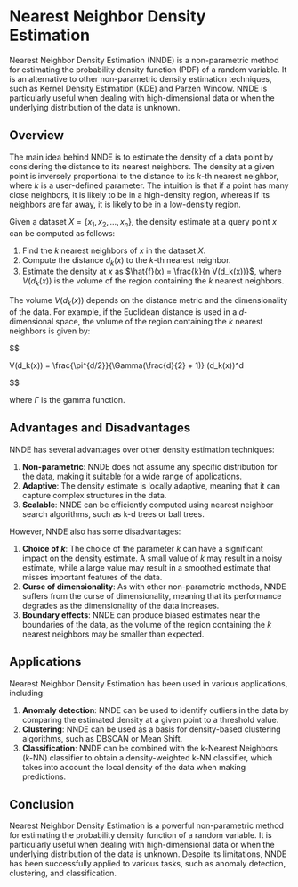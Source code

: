 # Nearest Neighbor Density Estimation

Nearest Neighbor Density Estimation (NNDE) is a non-parametric method for estimating the probability density function (PDF) of a random variable. It is an alternative to other non-parametric density estimation techniques, such as Kernel Density Estimation (KDE) and Parzen Window. NNDE is particularly useful when dealing with high-dimensional data or when the underlying distribution of the data is unknown.

## Overview

The main idea behind NNDE is to estimate the density of a data point by considering the distance to its nearest neighbors. The density at a given point is inversely proportional to the distance to its $k$-th nearest neighbor, where $k$ is a user-defined parameter. The intuition is that if a point has many close neighbors, it is likely to be in a high-density region, whereas if its neighbors are far away, it is likely to be in a low-density region.

Given a dataset $X = \{x_1, x_2, \dots, x_n\}$, the density estimate at a query point $x$ can be computed as follows:

1. Find the $k$ nearest neighbors of $x$ in the dataset $X$.
2. Compute the distance $d_k(x)$ to the $k$-th nearest neighbor.
3. Estimate the density at $x$ as $\hat{f}(x) = \frac{k}{n V(d_k(x))}$, where $V(d_k(x))$ is the volume of the region containing the $k$ nearest neighbors.

The volume $V(d_k(x))$ depends on the distance metric and the dimensionality of the data. For example, if the Euclidean distance is used in a $d$-dimensional space, the volume of the region containing the $k$ nearest neighbors is given by:


$$

V(d_k(x)) = \frac{\pi^{d/2}}{\Gamma(\frac{d}{2} + 1)} (d_k(x))^d

$$


where $\Gamma$ is the gamma function.

## Advantages and Disadvantages

NNDE has several advantages over other density estimation techniques:

1. **Non-parametric**: NNDE does not assume any specific distribution for the data, making it suitable for a wide range of applications.
2. **Adaptive**: The density estimate is locally adaptive, meaning that it can capture complex structures in the data.
3. **Scalable**: NNDE can be efficiently computed using nearest neighbor search algorithms, such as k-d trees or ball trees.

However, NNDE also has some disadvantages:

1. **Choice of $k$**: The choice of the parameter $k$ can have a significant impact on the density estimate. A small value of $k$ may result in a noisy estimate, while a large value may result in a smoothed estimate that misses important features of the data.
2. **Curse of dimensionality**: As with other non-parametric methods, NNDE suffers from the curse of dimensionality, meaning that its performance degrades as the dimensionality of the data increases.
3. **Boundary effects**: NNDE can produce biased estimates near the boundaries of the data, as the volume of the region containing the $k$ nearest neighbors may be smaller than expected.

## Applications

Nearest Neighbor Density Estimation has been used in various applications, including:

1. **Anomaly detection**: NNDE can be used to identify outliers in the data by comparing the estimated density at a given point to a threshold value.
2. **Clustering**: NNDE can be used as a basis for density-based clustering algorithms, such as DBSCAN or Mean Shift.
3. **Classification**: NNDE can be combined with the k-Nearest Neighbors (k-NN) classifier to obtain a density-weighted k-NN classifier, which takes into account the local density of the data when making predictions.

## Conclusion

Nearest Neighbor Density Estimation is a powerful non-parametric method for estimating the probability density function of a random variable. It is particularly useful when dealing with high-dimensional data or when the underlying distribution of the data is unknown. Despite its limitations, NNDE has been successfully applied to various tasks, such as anomaly detection, clustering, and classification.
